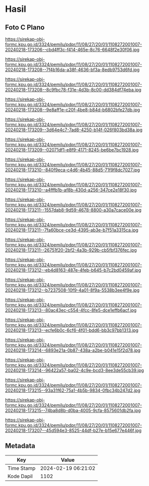 # Hasil

## Foto C Plano

https://sirekap-obj-formc.kpu.go.id/3324/pemilu/pdpr/11/08/27/20/01/1108272001007-20240218-173206--cbd4ff3c-f414-465e-8c76-6648f2e30f06.jpg

https://sirekap-obj-formc.kpu.go.id/3324/pemilu/pdpr/11/08/27/20/01/1108272001007-20240218-173208--7f4b16da-a38f-4636-bf3a-8edb9753d6fd.jpg

https://sirekap-obj-formc.kpu.go.id/3324/pemilu/pdpr/11/08/27/20/01/1108272001007-20240218-173208--8c9fbc78-f31e-4d3b-8c00-dd384df74eba.jpg

https://sirekap-obj-formc.kpu.go.id/3324/pemilu/pdpr/11/08/27/20/01/1108272001007-20240218-173208--9e8aff1e-c20f-4be8-b84d-b6802bfe27db.jpg

https://sirekap-obj-formc.kpu.go.id/3324/pemilu/pdpr/11/08/27/20/01/1108272001007-20240218-173209--3d64e4c7-7ad8-4250-b14f-026f803bd38a.jpg

https://sirekap-obj-formc.kpu.go.id/3324/pemilu/pdpr/11/08/27/20/01/1108272001007-20240218-173209--02071df1-e8f9-4171-8245-be6be7bc1928.jpg

https://sirekap-obj-formc.kpu.go.id/3324/pemilu/pdpr/11/08/27/20/01/1108272001007-20240218-173210--840f9eca-c4d6-4b45-88d5-71f9f8dc7027.jpg

https://sirekap-obj-formc.kpu.go.id/3324/pemilu/pdpr/11/08/27/20/01/1108272001007-20240218-173210--a4fffb1b-af8b-430d-a256-347ce2e18f30.jpg

https://sirekap-obj-formc.kpu.go.id/3324/pemilu/pdpr/11/08/27/20/01/1108272001007-20240218-173211--1557dab8-9d59-4678-8800-a30a7cace00e.jpg

https://sirekap-obj-formc.kpu.go.id/3324/pemilu/pdpr/11/08/27/20/01/1108272001007-20240218-173211--7fa60bce-ce3d-4395-ab3e-b7f51a3315ca.jpg

https://sirekap-obj-formc.kpu.go.id/3324/pemilu/pdpr/11/08/27/20/01/1108272001007-20240218-173211--26751f20-2bf2-4a3b-929b-cb5fbf376fec.jpg

https://sirekap-obj-formc.kpu.go.id/3324/pemilu/pdpr/11/08/27/20/01/1108272001007-20240218-173212--eb4d8163-487e-4feb-b645-b7c2bd0459af.jpg

https://sirekap-obj-formc.kpu.go.id/3324/pemilu/pdpr/11/08/27/20/01/1108272001007-20240218-173212--b7237508-10f9-4a01-8f9a-5538b3ee4f9e.jpg

https://sirekap-obj-formc.kpu.go.id/3324/pemilu/pdpr/11/08/27/20/01/1108272001007-20240218-173213--80ac43ec-c554-4fcc-8fe5-dce1effb6acf.jpg

https://sirekap-obj-formc.kpu.go.id/3324/pemilu/pdpr/11/08/27/20/01/1108272001007-20240218-173213--ecfe6b0c-6cf6-4f01-bdd6-bb3c97bb1313.jpg

https://sirekap-obj-formc.kpu.go.id/3324/pemilu/pdpr/11/08/27/20/01/1108272001007-20240218-173214--6893e21a-0b87-438a-a2be-b041e15f2d78.jpg

https://sirekap-obj-formc.kpu.go.id/3324/pemilu/pdpr/11/08/27/20/01/1108272001007-20240218-173214--96422a57-ba02-4c9e-bcd3-8ee3de55cb39.jpg

https://sirekap-obj-formc.kpu.go.id/3324/pemilu/pdpr/11/08/27/20/01/1108272001007-20240218-173215--93a31f62-75a1-4b5b-9834-0fbc34b247d2.jpg

https://sirekap-obj-formc.kpu.go.id/3324/pemilu/pdpr/11/08/27/20/01/1108272001007-20240218-173215--74ba8d8b-d0ba-4005-9cfa-8575601db2fa.jpg

https://sirekap-obj-formc.kpu.go.id/3324/pemilu/pdpr/11/08/27/20/01/1108272001007-20240218-173207--45d594e3-8525-44df-b27e-b15e677e446f.jpg


## Metadata

| Key        | Value               |
| ---------- | ------------------- |
| Time Stamp | 2024-02-19 06:21:02 |
| Kode Dapil | 1102                |




